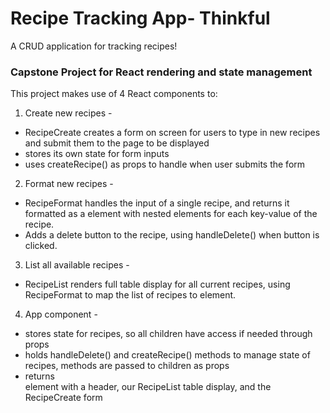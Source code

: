 # Recipe Tracking App- Thinkful
A CRUD application for tracking recipes!

### Capstone Project for React rendering and state management
This project makes use of 4 React components to:

1. Create new recipes -
- RecipeCreate creates a form on screen for users to type in new recipes and submit them to the page to be displayed
- stores its own state for form inputs
- uses createRecipe() as props to handle when user submits the form
2. Format new recipes -
- RecipeFormat handles the input of a single recipe, and returns it formatted as a <tr> element with nested <td> elements for each key-value of the recipe.
- Adds a delete button to the recipe, using handleDelete() when button is clicked.
3. List all available recipes -
- RecipeList renders full table display for all current recipes, using RecipeFormat to map the list of recipes to <tbody> element.
4. App component -
- stores state for recipes, so all children have access if needed through props
- holds handleDelete() and createRecipe() methods to manage state of recipes, methods are passed to children as props
- returns <div> element with a header, our RecipeList table display, and the RecipeCreate form
